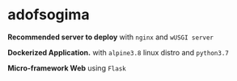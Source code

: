 # adofsogima
__Recommended server to deploy__ with ``nginx`` and ``wUSGI server``

__Dockerized Application.__ with `` alpine3.8 `` linux distro and ``python3.7``

__Micro-framework Web__ using ``Flask``

